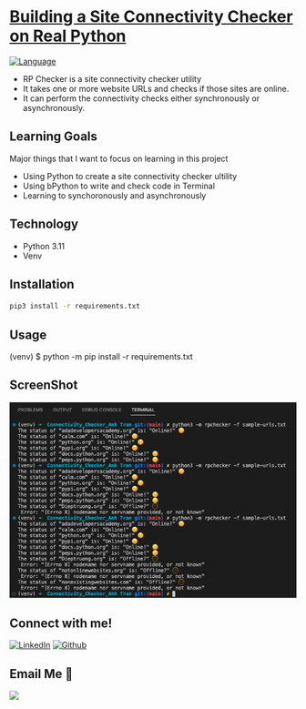 # <a href="https://realpython.com/certificates/cddcd90c-c2a4-420b-9f92-44ec24164e64/">Building a Site Connectivity Checker on Real Python</a>
[![Language](https://img.shields.io/badge/language-python-blue.svg?style=flat)](https://www.python.org)

- RP Checker is a site connectivity checker utility
- It takes one or more website URLs and checks if those sites are online.
- It can perform the connectivity checks either synchronously or asynchronously.

## Learning Goals
Major things that I want to focus on learning in this project
- Using Python to create a site connectivity checker ultility
- Using bPython to write and check code in Terminal
- Learning to  synchoronously and asynchronously

## Technology
- Python 3.11
- Venv

## Installation
```bash
pip3 install -r requirements.txt
```

## Usage
(venv) $ python -m pip install -r requirements.txt

## ScreenShot
<p align="center">
  <img src="./Connectivity_Checker.png" width="600">
</p>

## Connect with me!

[<img target="_blank" src="https://img.icons8.com/bubbles/100/000000/linkedin.png" title="LinkedIn">](https://linkedin.com/in/annieyentran/)  [<img target="_blank" src="https://img.icons8.com/bubbles/100/000000/github.png" title="Github">](https://github.com/momofAnAl)

## Email Me :e-mail:
[<img src="https://img.icons8.com/bubbles/100/null/new-post.png"/>](mailto:anhtr077@gmail.com)
